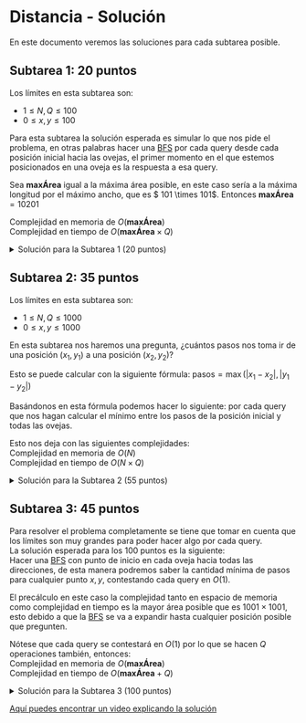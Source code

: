 # Distancia - Solución

En este documento veremos las soluciones para cada subtarea posible.

## Subtarea 1: 20 puntos

Los límites en esta subtarea son:

- $1\leq N, Q\leq100$
- $0 \leq x, y \leq 100$

Para esta subtarea la solución esperada es simular lo que nos pide el problema, en otras palabras hacer una [BFS](https://es.wikipedia.org/wiki/B%C3%BAsqueda_en_anchura) por cada query desde cada posición inicial hacia las ovejas, el primer momento en el que estemos posicionados en una oveja es la respuesta a esa query.

Sea $\textbf{maxÁrea}$ igual a la máxima área posible, en este caso sería a la máxima longitud por el máximo ancho, que es $ 101 \times 101$. Entonces $\textbf{maxÁrea} = 10201$

Complejidad en memoria de $O(\textbf{maxÁrea})$  
Complejidad en tiempo de $O(\textbf{maxÁrea} \times Q)$

<details><summary>Solución para la Subtarea 1 (20 puntos)</summary>

{{parcialA.cpp}}

</details>

## Subtarea 2: 35 puntos

Los límites en esta subtarea son:

- $1 \leq N, Q \leq 1000$
- $0 \leq x, y \leq 1000$

En esta subtarea nos haremos una pregunta, ¿cuántos pasos nos toma ir de una posición $(x_1, y_1)$ a una posición $(x_2, y_2)$?

Esto se puede calcular con la siguiente fórmula:
$\text{pasos} = \max\left(\left| x_1 - x_2 \right|, \left| y_1 - y_2 \right|\right)$

Basándonos en esta fórmula podemos hacer lo siguiente: por cada query que nos hagan calcular el mínimo entre los pasos de la posición inicial y todas las ovejas.

Esto nos deja con las siguientes complejidades:  
Complejidad en memoria de $O(N)$  
Complejidad en tiempo de $O(N \times Q)$

<details><summary>Solución para la Subtarea 2 (55 puntos)</summary>

{{parcialB.cpp}}

</details>

## Subtarea 3: 45 puntos

Para resolver el problema completamente se tiene que tomar en cuenta que los límites son muy grandes para poder hacer algo por cada query.  
La solución esperada para los 100 puntos es la siguiente:  
Hacer una [BFS](https://es.wikipedia.org/wiki/B%C3%BAsqueda_en_anchura) con punto de inicio en cada oveja hacia todas las direcciones, de esta manera podremos saber la cantidad mínima de pasos para cualquier punto $x, y$, contestando cada query en $O(1)$.

El precálculo en este caso la complejidad tanto en espacio de memoria como complejidad en tiempo es la mayor área posible que es $1001 \times 1001$, esto debido a que la [BFS](https://es.wikipedia.org/wiki/B%C3%BAsqueda_en_anchura) se va a expandir hasta cualquier posición posible que pregunten.

Nótese que cada query se contestará en $O(1)$ por lo que se hacen $Q$ operaciones también, entonces:  
Complejidad en memoria de $O(\textbf{maxÁrea})$  
Complejidad en tiempo de $O(\textbf{maxÁrea} + Q)$

<details><summary>Solución para la Subtarea 3 (100 puntos)</summary>

{{solution.cpp}}

</details>

[Aquí puedes encontrar un video explicando la solución](https://www.youtube.com/watch?v=mmbnd8zZ0gU)
